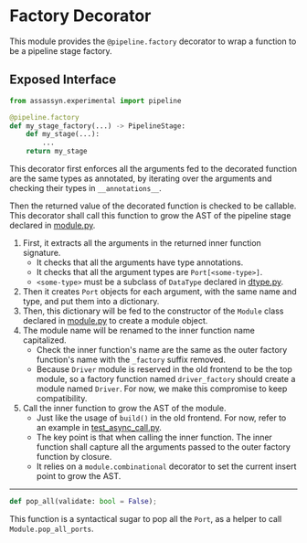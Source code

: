 # Factory Decorator

This module provides the `@pipeline.factory` decorator
to wrap a function to be a pipeline stage factory.

## Exposed Interface

````python
from assassyn.experimental import pipeline

@pipeline.factory
def my_stage_factory(...) -> PipelineStage:
    def my_stage(...):
        ...
    return my_stage
````

This decorator first enforces all the arguments fed to the decorated function
are the same types as annotated, by iterating over the arguments and checking
their types in `__annotations__`.

Then the returned value of the decorated function is checked to be callable.
This decorator shall call this function to grow the AST of the pipeline stage
declared in [module.py](../../ir/module/module.py).

1. First, it extracts all the arguments in the returned inner function signature.
   - It checks that all the arguments have type annotations.
   - It checks that all the argument types are `Port[<some-type>]`.
   - `<some-type>` must be a subclass of `DataType` declared in [dtype.py](../../ir/dtype.py).
2. Then it creates `Port` objects for each argument, with the same name and type, and put them
   into a dictionary.
3. Then, this dictionary will be fed to the constructor of the `Module` class declared in
   [module.py](../../ir/module/module.py) to create a module object.
4. The module name will be renamed to the inner function name capitalized.
   - Check the inner function's name are the same as the outer factory function's name
     with the `_factory` suffix removed.
   - Because `Driver` module is reserved in the old frontend to be the top module,
     so a factory function named `driver_factory` should create a module named `Driver`.
     For now, we make this compromise to keep compatibility.
5. Call the inner function to grow the AST of the module.
   - Just like the usage of `build()` in the old frontend.
     For now, refer to an example in [test_async_call.py](../../../unit-tests/test_async_call.py).
   - The key point is that when calling the inner function.
     The inner function shall capture all the arguments passed to the outer factory function by closure.
   - It relies on a `module.combinational` decorator to set the current insert point
     to grow the AST.

--------

````python
def pop_all(validate: bool = False);
````

This function is a syntactical sugar to pop all the `Port`,
as a helper to call `Module.pop_all_ports`.